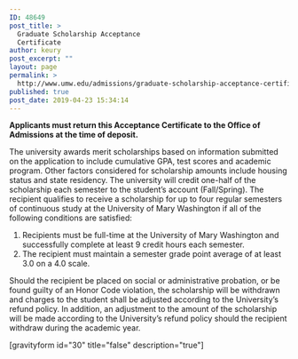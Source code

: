 ```yaml
---
ID: 48649
post_title: >
  Graduate Scholarship Acceptance
  Certificate
author: keury
post_excerpt: ""
layout: page
permalink: >
  http://www.umw.edu/admissions/graduate-scholarship-acceptance-certificate/
published: true
post_date: 2019-04-23 15:34:14
---
```

<strong>Applicants must return this Acceptance Certificate to the Office of Admissions at the time of deposit.</strong>

The university awards merit scholarships based on information submitted on the application to include cumulative GPA, test scores and academic program. Other factors considered for scholarship amounts include housing status and state residency. The university will credit one-half of the scholarship each semester to the student’s account (Fall/Spring). The recipient qualifies to receive a scholarship for up to four regular semesters of continuous study at the University of Mary Washington if all of the following conditions are satisfied:
<ol>
 	<li>Recipients must be full-time at the University of Mary Washington and successfully complete at least 9 credit hours each semester.</li>
 	<li>The recipient must maintain a semester grade point average of at least 3.0 on a 4.0 scale.</li>
</ol>
Should the recipient be placed on social or administrative probation, or be found guilty of an Honor Code violation, the scholarship will be withdrawn and charges to the student shall be adjusted according to the University’s refund policy. In addition, an adjustment to the amount of the scholarship will be made according to the University’s refund policy should the recipient withdraw during the academic year.

[gravityform id="30" title="false" description="true"]